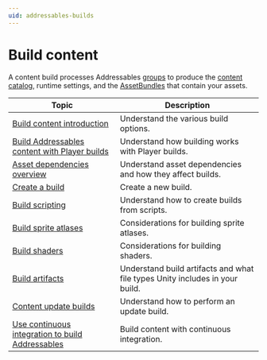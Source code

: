 ```yaml
---
uid: addressables-builds
---
```


# Build content

A content build processes Addressables [groups](groups-intro.md) to produce the [content catalog](build-content-catalogs.md), runtime settings, and the [AssetBundles](xref:AssetBundlesIntro) that contain your assets.

|**Topic**|**Description**|
|---|---|
|[Build content introduction](build-intro.md)|Understand the various build options.|
|[Build Addressables content with Player builds](build-player-builds.md)|Understand how building works with Player builds.|
|[Asset dependencies overview](AssetDependencies.md)|Understand asset dependencies and how they affect builds.|
|[Create a build](BuildingContent.md)|Create a new build.|
|[Build scripting](BuildPlayerContent.md)|Understand how to create builds from scripts.|
|[Build sprite atlases](AddressablesAndSpriteAtlases.md)|Considerations for building sprite atlases.|
|[Build shaders](BuildingShaders.md)|Considerations for building shaders.|
|[Build artifacts](BuildArtifacts.md)|Understand build artifacts and what file types Unity includes in your build.|
|[Content update builds](ContentUpdateWorkflow.md)|Understand how to perform an update build.|
|[Use continuous integration to build Addressables](ContinuousIntegration.md)|Build content with continuous integration.|